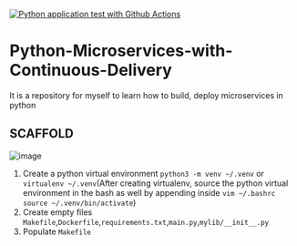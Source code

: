 [![Python application test with Github Actions](https://github.com/anshul393/Python-Microservices-with-Continuous-Delivery/actions/workflows/devops.yml/badge.svg)](https://github.com/anshul393/Python-Microservices-with-Continuous-Delivery/actions/workflows/devops.yml)

# Python-Microservices-with-Continuous-Delivery
It is a repository for myself to learn how to build, deploy microservices in python


## SCAFFOLD
![image](https://user-images.githubusercontent.com/105858846/215501354-3afb43d1-85cb-4ced-885b-aa91d9d4945e.png)

1. Create a python virtual environment `python3 -m venv ~/.venv` or `virtualenv ~/.venv`(After creating virtualenv, source the python virtual environment in the bash as well by appending inside `vim ~/.bashrc`  `source ~/.venv/bin/activate`)
2. Create empty files `Makefile`,`Dockerfile`,`requirements.txt`,`main.py`,`mylib/__init__.py`
3. Populate `Makefile`
